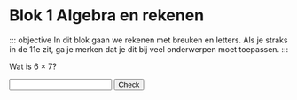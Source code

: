 # Blok 1 Algebra en rekenen
::: objective
In dit blok gaan we rekenen met breuken en letters. Als je straks in de 11e zit, ga je merken dat je dit bij veel onderwerpen moet toepassen.
:::
<p>Wat is 6 × 7?</p>
<input type="text" id="antwoord">
<button onclick="checkAntwoord()">Check</button>
<p id="feedback"></p>

<script>
  function checkAntwoord() {
    const val = document.getElementById("antwoord").value;
    const feedback = document.getElementById("feedback");
    if (val === "42") {
      feedback.innerText = "Goed gedaan!";
    } else {
      feedback.innerText = "Helaas, probeer het opnieuw.";
    }
  }
</script>
